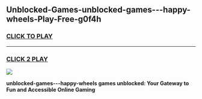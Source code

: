 
## Unblocked-Games-unblocked-games---happy-wheels-Play-Free-g0f4h
<h3>
<a href="https://premium76.site?title=unblocked-games---happy-wheels&ref=18A">CLICK TO PLAY</a></h3>
<hr>

<h3>
<a href="https://premium76.site?title=unblocked-games---happy-wheels&ref=18A">CLICK 2 PLAY</a>
  
</h3>

<a href="https://premium76.site?title=unblocked-games---happy-wheels&ref=18A"><img src="https://clearcache.store/games.png"></a>


**unblocked-games---happy-wheels games unblocked: Your Gateway to Fun and Accessible Online Gaming**
